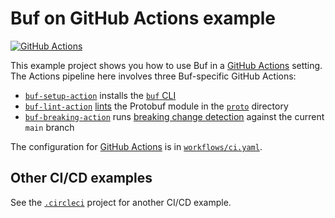 # Buf on GitHub Actions example

[![GitHub Actions](https://github.com/bufbuild/buf-examples/workflows/CI/badge.svg)](https://github.com/bufbuild/buf-examples/actions?workflow=CI)

This example project shows you how to use Buf in a [GitHub Actions][actions] setting. The Actions pipeline here involves three Buf-specific GitHub Actions:

* [`buf-setup-action`][buf-setup] installs the [`buf` CLI][cli]
* [`buf-lint-action`][buf-lint] [lints][lint] the Protobuf module in the [`proto`](../proto) directory
* [`buf-breaking-action`][buf-breaking] runs [breaking change detection][breaking] against the current `main` branch

The configuration for [GitHub Actions][actions] is in [`workflows/ci.yaml`](./workflows/ci.yaml).

## Other CI/CD examples

See the [`.circleci`](../.circleci) project for another CI/CD example.

[actions]: https://docs.github.com/actions
[breaking]: https://docs.buf.build/breaking
[buf-breaking]: https://github.com/bufbuild/buf-breaking-action
[buf-lint]: https://github.com/bufbuild/buf-lint-action
[buf-setup]: https://github.com/bufbuild/buf-setup-action
[cli]: https://github.com/bufbuild/buf
[lint]: https://docs.buf.build/lint
